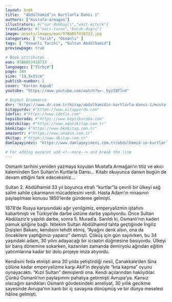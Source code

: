 ```yaml
---
layout: book
title:  "Abdülhamid’in Kurtlarla Dansı 1"
authors: ["mustafa-armagan"]
illustrators: #["nur-dombayci","umit-ozturk"]
translators: #["naci-turan","burak-dogru"]
image: assets/images/ean/9786057410733.jpg
categories: [ "Tarih", "Osmanlı" ]
tags: [ "Osmanlı Tarihi", "Sultan Abdülhamid"]
previewpage: true

# Book attributes
ean: 9786057410733
languages: ["Türkçe"]
page: 384
size: "13,5x21cm"
publish-number: 2
cover: "Karton Kapak"
youtube: "https://www.youtube.com/watch?v=-_byyIDFln4"

# Buyout Ecommerce
dnr: "https://www.dr.com.tr/kitap/abdulhamidin-kurtlarla-dansi-1/mustafa-armagan/arastirma-tarih/tarih/osmanli-tarihi/urunno=0001938799001"
kitapyurdu: #"https://www.kitapyurdu.com"
idefix: #"https://www.idefix.com"
hepsiburada: #"https://www.hepsiburada.com"
odatvkitap: #"https://www.odatvkitap.com.tr"
bkmkitap: #"https://www.bkmkitap.com.tr"
amazontr: #"https://www.amazon.com.tr"
dkitap: #"https://www.dkitap.com.tr"
damlayayinevi: "https://www.damlayayinevi.com.tr/abdulhamid-in-kurtlarla-dansi-1"

# For adding excerpt add <!--more--> and break the line
---
```

Osmanlı tarihini yeniden yazmaya koyulan Mustafa Armağan’ın titiz ve akıcı kaleminden Son Sultan’ın Kurtlarla Dansı... Kitabı okuyunca dansın bugün de devam ettiğini fark edeceksiniz...
<!--more-->

Sultan 2. Abdülhamid 33 yıl boyunca etrafı “kurtlar”la çevrili bir ülkeyi sağ salim sahile çıkarmanın mücadelesini verdi. Hasta Adam’ın mirasının paylaşılması konusu 1850’lerde gündeme gelmişti.

1878’de Rusya karşısındaki ağır yenilgimiz, emperyalizmin iştahını kabartmıştı ve Türkiye’de darbe üstüne darbe yapılıyordu. Önce Sultan Abdülaziz’e yapıldı darbe, sonra 5. Murad’a. Sanıldı ki, Osmanlı’nın kaderi pamuk ipliğine bağlı. Nitekim Sultan Abdülhamid tahta geçtiğinde İngiliz Dışişleri Bakanı, kendisini tehdit etmiş, “Ayağını denk alsın, ona da öncekilere yaptığımızı yaparız” demişti. Çöküş için gün sayılırken, bu 34 yaşındaki adam, 30 yılını adayacağı bir icraatın düğmesine basıyordu. Ülkeyi bir barış dönemine sokarken, kazanılan zamanda demiryolu ağından eğitim yatırımlarına kadar bir dolu projeye imza atıyordu.

Kendisini feda etmişti ama 30 yılda yetiştirdiği nesil, Çanakkale’den Sina çölüne kadar emperyalizme karşı Akif’in deyişiyle “kıta kapma” oyunu oynayacaktı. “Kızıl Sultan” demişlerdi ona. Kendi açılarından haklıydılar. Çünkü Osmanlı’nın paylaşımını pahalıya getirmişti Avrupa’ya. Kansız olacağını sandıkları Osmanlı gövdesindeki ameliyat, 30 yıllık gecikme sayesinde Avrupa’nın kanlı bir iç savaşına dönüşmüş ve bir dünya meselesi hâline gelmişti.